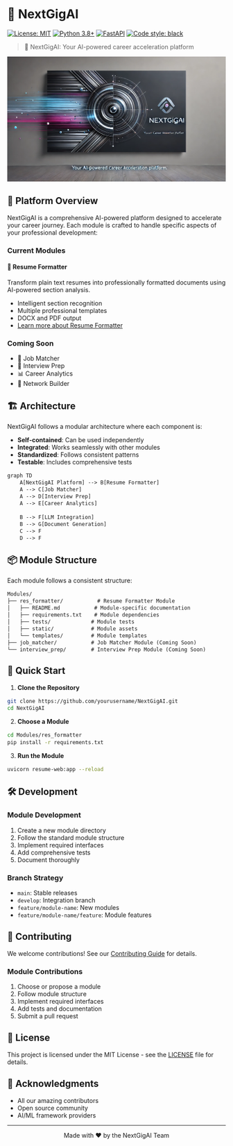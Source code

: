 # 🚀 NextGigAI

[![License: MIT](https://img.shields.io/badge/License-MIT-yellow.svg)](https://opensource.org/licenses/MIT)
[![Python 3.8+](https://img.shields.io/badge/python-3.8+-blue.svg)](https://www.python.org/downloads/)
[![FastAPI](https://img.shields.io/badge/FastAPI-0.68.0+-00a393.svg)](https://fastapi.tiangolo.com)
[![Code style: black](https://img.shields.io/badge/code%20style-black-000000.svg)](https://github.com/psf/black)

> 🎯 NextGigAI: Your AI-powered career acceleration platform

<div align="center">
  <img src="docs/images/nxtg.ig.ai.webp" alt="NextGigAI Platform" width="800"/>
</div>

## 🌟 Platform Overview

NextGigAI is a comprehensive AI-powered platform designed to accelerate your career journey. Each module is crafted to handle specific aspects of your professional development:

### Current Modules

#### 📑 Resume Formatter
Transform plain text resumes into professionally formatted documents using AI-powered section analysis.
- Intelligent section recognition
- Multiple professional templates
- DOCX and PDF output
- [Learn more about Resume Formatter](Modules/res_formatter/README.md)

### Coming Soon
- 🎯 Job Matcher
- 💼 Interview Prep
- 📊 Career Analytics
- 🤝 Network Builder

## 🏗️ Architecture

NextGigAI follows a modular architecture where each component is:
- **Self-contained**: Can be used independently
- **Integrated**: Works seamlessly with other modules
- **Standardized**: Follows consistent patterns
- **Testable**: Includes comprehensive tests

```mermaid
graph TD
    A[NextGigAI Platform] --> B[Resume Formatter]
    A --> C[Job Matcher]
    A --> D[Interview Prep]
    A --> E[Career Analytics]
    
    B --> F[LLM Integration]
    B --> G[Document Generation]
    C --> F
    D --> F
```

## 📦 Module Structure

Each module follows a consistent structure:
```
Modules/
├── res_formatter/           # Resume Formatter Module
│   ├── README.md           # Module-specific documentation
│   ├── requirements.txt    # Module dependencies
│   ├── tests/             # Module tests
│   ├── static/            # Module assets
│   └── templates/         # Module templates
├── job_matcher/           # Job Matcher Module (Coming Soon)
└── interview_prep/        # Interview Prep Module (Coming Soon)
```

## 🚀 Quick Start

1. **Clone the Repository**
```bash
git clone https://github.com/yourusername/NextGigAI.git
cd NextGigAI
```

2. **Choose a Module**
```bash
cd Modules/res_formatter
pip install -r requirements.txt
```

3. **Run the Module**
```bash
uvicorn resume-web:app --reload
```

## 🛠️ Development

### Module Development
1. Create a new module directory
2. Follow the standard module structure
3. Implement required interfaces
4. Add comprehensive tests
5. Document thoroughly

### Branch Strategy
- `main`: Stable releases
- `develop`: Integration branch
- `feature/module-name`: New modules
- `feature/module-name/feature`: Module features

## 🤝 Contributing

We welcome contributions! See our [Contributing Guide](CONTRIBUTING.md) for details.

### Module Contributions
1. Choose or propose a module
2. Follow module structure
3. Implement required interfaces
4. Add tests and documentation
5. Submit a pull request

## 📜 License

This project is licensed under the MIT License - see the [LICENSE](LICENSE) file for details.

## 🙏 Acknowledgments

- All our amazing contributors
- Open source community
- AI/ML framework providers

---

<div align="center">
  Made with ❤️ by the NextGigAI Team
</div>
